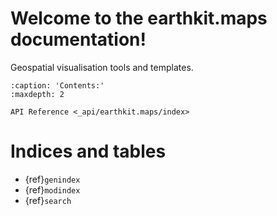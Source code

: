 # Welcome to the earthkit.maps documentation!

Geospatial visualisation tools and templates.

```{toctree}
:caption: 'Contents:'
:maxdepth: 2

API Reference <_api/earthkit.maps/index>
```

# Indices and tables

- {ref}`genindex`
- {ref}`modindex`
- {ref}`search`
